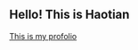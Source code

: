 ## Hello! This is Haotian

[This is my profolio](https://haotianjia95.github.io/Haotian_Jia/HaotianJiaPortfolio_v3.pdf)
